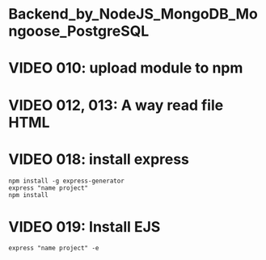 # Backend_by_NodeJS_MongoDB_Mongoose_PostgreSQL


# VIDEO 010: upload module to npm 
# VIDEO 012, 013: A way read file HTML 

# VIDEO 018: install express
    npm install -g express-generator
    express "name project"
    npm install
# VIDEO 019: Install EJS
    express "name project" -e
